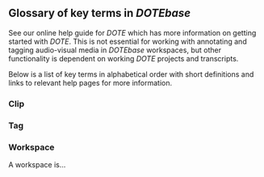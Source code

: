 ## Glossary of key terms in _DOTEbase_

See our online help guide for _DOTE_ which has more information on getting started with _DOTE_.
This is not essential for working with annotating and tagging audio-visual media in _DOTEbase_ workspaces, but other functionality is dependent on working _DOTE_ projects and transcripts.

Below is a list of key terms in alphabetical order with short definitions and links to relevant help pages for more information.

### Clip <a id='clip'></a>

### Tag <a id='tag'></a>

### Workspace  <a id='workspace'></a>

A workspace is...